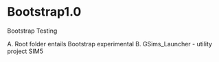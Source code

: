 Bootstrap1.0
============
Bootstrap Testing

A. Root folder entails Bootstrap experimental
B. GSims_Launcher - utility project SIM5
